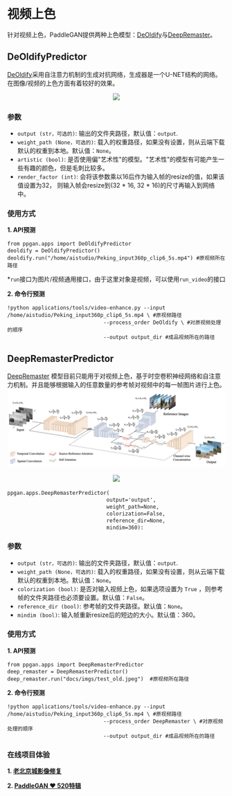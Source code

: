 # 视频上色
针对视频上色，PaddleGAN提供两种上色模型：[DeOldify](https://github.com/PaddlePaddle/PaddleGAN/blob/develop/docs/zh_CN/apis/apps.md#ppganappsdeoldifypredictor)与[DeepRemaster](https://github.com/PaddlePaddle/PaddleGAN/blob/develop/docs/zh_CN/apis/apps.md#ppganappsdeepremasterpredictor)。

## DeOldifyPredictor

[DeOldify](https://github.com/PaddlePaddle/PaddleGAN/blob/develop/docs/zh_CN/apis/apps.md#ppganappsdeoldifypredictor)采用自注意力机制的生成对抗网络，生成器是一个U-NET结构的网络。在图像/视频的上色方面有着较好的效果。

<div align='center'>
  <img src='https://user-images.githubusercontent.com/48054808/117925538-fd526a80-b329-11eb-8924-8f2614fcd9e6.png'>
</div>

### 参数

- `output (str，可选的)`: 输出的文件夹路径，默认值：`output`.
- `weight_path (None，可选的)`: 载入的权重路径，如果没有设置，则从云端下载默认的权重到本地。默认值：`None`。
- `artistic (bool)`: 是否使用偏"艺术性"的模型。"艺术性"的模型有可能产生一些有趣的颜色，但是毛刺比较多。
- `render_factor (int)`: 会将该参数乘以16后作为输入帧的resize的值，如果该值设置为32，
                         则输入帧会resize到(32 * 16, 32 * 16)的尺寸再输入到网络中。


### 使用方式
**1. API预测**

```
from ppgan.apps import DeOldifyPredictor
deoldify = DeOldifyPredictor()
deoldify.run("/home/aistudio/Peking_input360p_clip6_5s.mp4") #原视频所在路径
```
*`run`接口为图片/视频通用接口，由于这里对象是视频，可以使用`run_video`的接口

**2. 命令行预测**

```
!python applications/tools/video-enhance.py --input /home/aistudio/Peking_input360p_clip6_5s.mp4 \ #原视频路径
                               --process_order DeOldify \ #对原视频处理的顺序
                               --output output_dir #成品视频所在的路径
```

## DeepRemasterPredictor

[DeepRemaster](https://github.com/PaddlePaddle/PaddleGAN/blob/develop/docs/zh_CN/apis/apps.md#ppganappsdeepremasterpredictor) 模型目前只能用于对视频上色，基于时空卷积神经网络和自注意力机制。并且能够根据输入的任意数量的参考帧对视频中的每一帧图片进行上色。
![](../../imgs/remaster_network.png)

<div align='center'>
  <img src='https://user-images.githubusercontent.com/48054808/117925558-05120f00-b32a-11eb-9727-d1c0d5814dc5.png'>
</div>

```
ppgan.apps.DeepRemasterPredictor(
                                output='output',
                                weight_path=None,
                                colorization=False,
                                reference_dir=None,
                                mindim=360):
```

### 参数

- `output (str，可选的)`: 输出的文件夹路径，默认值：`output`.
- `weight_path (None，可选的)`: 载入的权重路径，如果没有设置，则从云端下载默认的权重到本地。默认值：`None`。
- `colorization (bool)`: 是否对输入视频上色，如果选项设置为 `True` ，则参考帧的文件夹路径也必须要设置。默认值：`False`。
- `reference_dir (bool)`: 参考帧的文件夹路径。默认值：`None`。
- `mindim (bool)`: 输入帧重新resize后的短边的大小。默认值：360。

### 使用方式
**1. API预测**

```
from ppgan.apps import DeepRemasterPredictor
deep_remaster = DeepRemasterPredictor()
deep_remaster.run("docs/imgs/test_old.jpeg")  #原视频所在路径

```

**2. 命令行预测**

```
!python applications/tools/video-enhance.py --input /home/aistudio/Peking_input360p_clip6_5s.mp4 \ #原视频路径
                               --process_order DeepRemaster \ #对原视频处理的顺序
                               --output output_dir #成品视频所在的路径
```

### 在线项目体验
**1. [老北京城影像修复](https://aistudio.baidu.com/aistudio/projectdetail/1161285)**

**2. [PaddleGAN ❤️ 520特辑](https://aistudio.baidu.com/aistudio/projectdetail/1956943?channelType=0&channel=0)**
